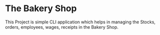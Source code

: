 # The Bakery Shop 
This Project is simple CLI application which helps in managing the Stocks, orders, employees, wages, receipts in the Bakery Shop.
